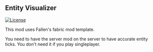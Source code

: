 ## Entity Visualizer

[![License](https://img.shields.io/github/license/Fallen-Breath/fabric-mod-template.svg)](http://www.gnu.org/licenses/lgpl-3.0.html)

This mod uses Fallen's fabric mod template.

You need to have the server mod on the server to have accurate entity ticks. You don't need it if you play singleplayer.
